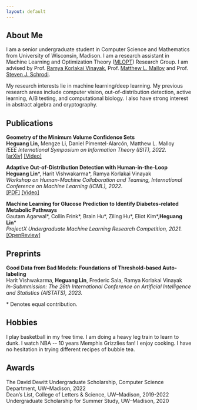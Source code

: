 ```yaml
---
layout: default
---
```


## About Me

I am a senior undergraduate student in Computer Science and Mathematics from University of Wisconsin, Madison. I am a research assistant in Machine Learning and Optimization Theory ([MLOPT](https://mlopt.ece.wisc.edu/)) Research Group. I am advised by Prof. [Ramya Korlakai Vinayak](https://ramyakv.github.io/), Prof. [Matthew L. Malloy](https://www.mattmalloy.org/) and Prof. ‪[Steven J. Schrodi](https://genetics.wisc.edu/staff/schrodi-steven/). 

My research interests lie in machine learning/deep learning. My previous research areas include computer vision, out-of-distribution detection, active learning, A/B testing, and computational biology. I also have strong interest in abstract algebra and cryptography.

## Publications

<p>
<b>Geometry of the Minimum Volume Confidence Sets</b> 
<br><b>Heguang Lin</b>, Mengze Li, Daniel Pimentel-Alarcón, Matthew L. Malloy
<br><i>IEEE International Symposium on Information Theory (ISIT), 2022.</i>
<br><a href="https://arxiv.org/abs/2202.08180?context=math.IT">[arXiv]</a> <a href="https://youtu.be/36zeC3vFENQ">[Video]</a> 
</p>
 
<p>
<b>Adaptive Out-of-Distribution Detection with Human-in-the-Loop</b> 
<br><b>Heguang Lin</b>*, Harit Vishwakarma*, Ramya Korlakai Vinayak
<br><i>Workshop on Human-Machine Collaboration and Teaming, International Conference on Machine Learning (ICML), 2022.</i>
<br><a href="https://drive.google.com/file/d/15HKqge8mfjgapdw6knGMEMEDflsKHlvP/view">[PDF]</a>  <a href="https://slideslive.com/38986427">[Video]</a>
</p>

<p>
<b>Machine Learning for Glucose Prediction to Identify Diabetes-related Metabolic Pathways</b> 
<br>Gautam Agarwal*, Collin Frink*, Brain Hu*, Ziling Hu*, Eliot Kim*,<b>Heguang Lin</b>*
<br><i>ProjectX Undergraduate Machine Learning Research Competition, 2021.</i>
<br><a href="https://openreview.net/forum?id=HObGjRkXOAY&noteId=rx-xx8Wpak9">[OpenReview]</a>  
</p>

## Preprints
<p>
<b>Good Data from Bad Models: Foundations of Threshold-based Auto-labeling</b> 
<br>Harit Vishwakarma, <b>Heguang Lin</b>, Frederic Sala, Ramya Korlakai Vinayak
<br><i>In-Submmission: The 26th International Conference on Artificial Intelligence and Statistics (AISTATS), 2023.</i>
</p>

\* Denotes equal contribution.

## Hobbies

I play basketball in my free time. I am doing a heavy leg train to learn to dunk. I watch NBA -- 10 years Memphis Grizzlies fan! I enjoy cooking. I have no hesitation in trying different recipes of bubble tea.

## Awards
<p>
The David Dewitt Undergraduate Scholarship, Computer Science Department, UW–Madison, 2022
<br>Dean’s List, College of Letters & Science, UW–Madison, 2019-2022
<br>Undergraduate Scholarship for Summer Study, UW–Madison, 2020
</p>
  
